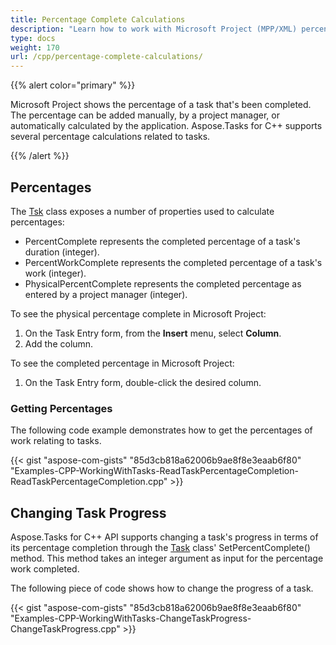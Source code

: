 ```yaml
---
title: Percentage Complete Calculations
description: "Learn how to work with Microsoft Project (MPP/XML) percentage complete values using Aspose.Tasks for C++."
type: docs
weight: 170
url: /cpp/percentage-complete-calculations/
---
```


{{% alert color="primary" %}}

Microsoft Project shows the percentage of a task that's been completed. The percentage can be added manually, by a project manager, or automatically calculated by the application. Aspose.Tasks for C++ supports several percentage calculations related to tasks.

{{% /alert %}}

## **Percentages**
The [Tsk](https://apireference.aspose.com/tasks/net/aspose.tasks/tsk) class exposes a number of properties used to calculate percentages:

- PercentComplete represents the completed percentage of a task's duration (integer).
- PercentWorkComplete represents the completed percentage of a task's work (integer).
- PhysicalPercentComplete represents the completed percentage as entered by a project manager (integer).

To see the physical percentage complete in Microsoft Project:

1. On the Task Entry form, from the **Insert** menu, select **Column**.
2. Add the column.

To see the completed percentage in Microsoft Project:

1. On the Task Entry form, double-click the desired column.

### **Getting Percentages**
The following code example demonstrates how to get the percentages of work relating to tasks.

{{< gist "aspose-com-gists" "85d3cb818a62006b9ae8f8e3eaab6f80" "Examples-CPP-WorkingWithTasks-ReadTaskPercentageCompletion-ReadTaskPercentageCompletion.cpp" >}}

## **Changing Task Progress**
Aspose.Tasks for C++ API supports changing a task's progress in terms of its percentage completion through the [Task](https://apireference.aspose.com/tasks/net/aspose.tasks/task) class' SetPercentComplete() method. This method takes an integer argument as input for the percentage work completed.

The following piece of code shows how to change the progress of a task.

{{< gist "aspose-com-gists" "85d3cb818a62006b9ae8f8e3eaab6f80" "Examples-CPP-WorkingWithTasks-ChangeTaskProgress-ChangeTaskProgress.cpp" >}}
